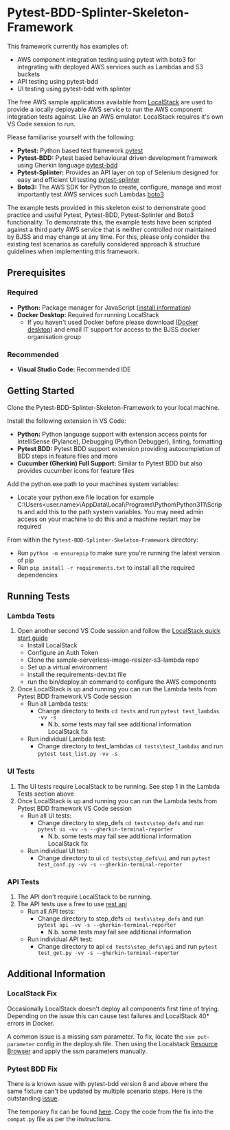 # Pytest-BDD-Splinter-Skeleton-Framework
This framework currently has examples of:
- AWS component integration testing using pytest with boto3 for integrating with deployed AWS services such as Lambdas and S3 buckets
- API testing using pytest-bdd
- UI testing using pytest-bdd with splinter

The free AWS sample applications available from [LocalStack](https://docs.localstack.cloud/overview/) are used to provide a locally deployable AWS service to run the AWS component integration tests against. Like an AWS emulator. LocalStack requires it's own VS Code session to run.

Please familiarise yourself with the following:
- **Pytest:** Python based test framework [pytest](https://docs.pytest.org/en/stable/index.html)
- **Pytest-BDD:** Pytest based behavioural driven development framework using Gherkin language [pytest-bdd](https://pytest-bdd.readthedocs.io)
- **Pytest-Splinter:** Provides an API layer on top of Selenium designed for easy and efficient UI testing [pytest-splinter](https://splinter.readthedocs.io/en/stable/index.html)
- **Boto3:** The AWS SDK for Python to create, configure, manage and most importantly test AWS services such Lambdas [boto3](https://boto3.amazonaws.com/v1/documentation/api/latest/index.html#)

The example tests provided in this skeleton exist to demonstrate good practice and useful Pytest, Pytest-BDD, Pytest-Splinter and Boto3 functionality. To demonstrate this, the example tests have been scripted against a third party AWS service that is neither controlled nor maintained by BJSS and may change at any time. For this, please only consider the existing test scenarios as carefully considered approach & structure guidelines when implementing this framework.

## Prerequisites

### Required

- **Python:** Package manager for JavaScript ([install information](https://www.python.org/downloads/))
- **Docker Desktop:** Required for running LocalStack
  - If you haven't used Docker before please download ([Docker desktop](https://www.docker.com/products/docker-desktop/)) and email IT support for access to the BJSS docker organisation group

### Recommended

- **Visual Studio Code:** Recommended IDE

## Getting Started

Clone the Pytest-BDD-Splinter-Skeleton-Framework to your local machine.

Install the following extension in VS Code:

- **Python:** Python language support with extension access points for IntelliSense (Pylance), Debugging (Python Debugger), linting, formatting
- **Pytest BDD:** Pytest BDD support extension providing autocompletion of BDD steps in feature files and more
- **Cucumber (Gherkin) Full Support:** Similar to Pytest BDD but also provides cucumber icons for feature files

Add the python.exe path to your machines system variables:

- Locate your python.exe file location for example C:\Users\<user.name>\AppData\Local\Programs\Python\Python311\Scripts and add this to the path system variables. You may need admin access on your machine to do this and a machine restart may be required

From within the `Pytest-BDD-Splinter-Skeleton-Framework` directory:

- Run `python -m ensurepip` to make sure you're running the latest version of pip
- Run `pip install -r requirements.txt` to install all the required dependencies

## Running Tests

### Lambda Tests

1. Open another second VS Code session and follow the [LocalStack quick start guide](https://docs.localstack.cloud/getting-started/quickstart/)
   - Install LocalStack
   - Configure an Auth Token
   - Clone the sample-serverless-image-resizer-s3-lambda repo
   - Set up a virtual environment
   - install the requirements-dev.txt file
   - run the bin/deploy.sh command to configure the AWS components
2. Once LocalStack is up and running you can run the Lambda tests from Pytest BDD framework VS Code session
   - Run all Lambda tests:
     - Change directory to tests `cd tests` and run `pytest test_lambdas -vv -s`
       - N.b. some tests may fail see additional information LocalStack fix
   - Run individual Lambda test:
     - Change directory to test_lambdas `cd tests\test_lambdas` and run `pytest test_list.py -vv -s`

### UI Tests

1. The UI tests require LocalStack to be running. See step 1 in the Lambda Tests section above
2. Once LocalStack is up and running you can run the Lambda tests from Pytest BDD framework VS Code session
   - Run all UI tests:
     - Change directory to step_defs `cd tests\step_defs` and run `pytest ui -vv -s --gherkin-terminal-reporter`
       - N.b. some tests may fail see additional information LocalStack fix
   - Run individual UI test:
     - Change directory to ui `cd tests\step_defs\ui` and run `pytest test_conf.py -vv -s --gherkin-terminal-reporter`

### API Tests

1. The API don't require LocalStack to be running.
2. The API tests use a free to use [rest api](https://restful-api.dev/)
   - Run all API tests:
     - Change directory to step_defs `cd tests\step_defs` and run `pytest api -vv -s --gherkin-terminal-reporter`
       - N.b. some tests may fail see additional information
   - Run individual API test:
     - Change directory to api `cd tests\step_defs\api` and run `pytest test_get.py -vv -s --gherkin-terminal-reporter`

## Additional Information

### LocalStack Fix

Occasionally LocalStack doesn't deploy all components first time of trying. Depending on the issue this can cause test failures and LocalStack 40* errors in Docker.

A common issue is a missing ssm parameter. To fix, locate the `ssm put-parameter` config in the deploy.sh file. Then using the Localstack [Resource Browser](https://app.localstack.cloud/inst/default/resources) and apply the ssm parameters manually.

### Pytest BDD Fix

There is a known issue with pytest-bdd version 8 and above where the same fixture can't be updated by multiple scenario steps. Here is the outstanding [issue](https://github.com/pytest-dev/pytest-bdd/issues/689).

The temporary fix can be found [here](https://github.com/pytest-dev/pytest-bdd/issues/689#issuecomment-2103369153). Copy the code from the fix into the `compat.py` file as per the instructions.

